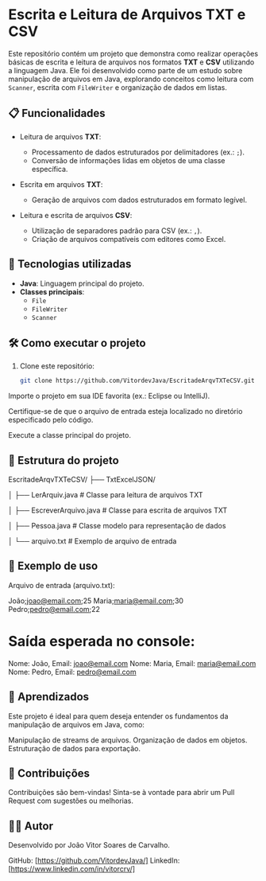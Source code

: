 # Escrita e Leitura de Arquivos TXT e CSV

Este repositório contém um projeto que demonstra como realizar operações básicas de escrita e leitura de arquivos nos formatos **TXT** e **CSV** utilizando a linguagem Java. Ele foi desenvolvido como parte de um estudo sobre manipulação de arquivos em Java, explorando conceitos como leitura com `Scanner`, escrita com `FileWriter` e organização de dados em listas.

## 📋 Funcionalidades

- Leitura de arquivos **TXT**:
  - Processamento de dados estruturados por delimitadores (ex.: `;`).
  - Conversão de informações lidas em objetos de uma classe específica.
  
- Escrita em arquivos **TXT**:
  - Geração de arquivos com dados estruturados em formato legível.

- Leitura e escrita de arquivos **CSV**:
  - Utilização de separadores padrão para CSV (ex.: `,`).
  - Criação de arquivos compatíveis com editores como Excel.

## 🚀 Tecnologias utilizadas

- **Java**: Linguagem principal do projeto.
- **Classes principais**:
  - `File`
  - `FileWriter`
  - `Scanner`

## 🛠️ Como executar o projeto

1. Clone este repositório:
   ```bash
   git clone https://github.com/VitordevJava/EscritadeArqvTXTeCSV.git
Importe o projeto em sua IDE favorita (ex.: Eclipse ou IntelliJ).

Certifique-se de que o arquivo de entrada esteja localizado no diretório especificado pelo código.

Execute a classe principal do projeto.

## 📂 Estrutura do projeto

EscritadeArqvTXTeCSV/
├── TxtExcelJSON/

│   ├── LerArquiv.java     # Classe para leitura de arquivos TXT

│   ├── EscreverArquivo.java # Classe para escrita de arquivos TXT

│   ├── Pessoa.java        # Classe modelo para representação de dados

│   └── arquivo.txt        # Exemplo de arquivo de entrada


## 📝 Exemplo de uso
Arquivo de entrada (arquivo.txt):

João;joao@email.com;25
Maria;maria@email.com;30
Pedro;pedro@email.com;22


# Saída esperada no console:

Nome: João, Email: joao@email.com
Nome: Maria, Email: maria@email.com
Nome: Pedro, Email: pedro@email.com


## 📖 Aprendizados
Este projeto é ideal para quem deseja entender os fundamentos da manipulação de arquivos em Java, como:

Manipulação de streams de arquivos.
Organização de dados em objetos.
Estruturação de dados para exportação.
## 🤝 Contribuições
Contribuições são bem-vindas! Sinta-se à vontade para abrir um Pull Request com sugestões ou melhorias.

## 🧑‍💻 Autor
Desenvolvido por João Vitor Soares de Carvalho.

GitHub: [https://github.com/VitordevJava/]
LinkedIn: [https://www.linkedin.com/in/vitorcrv/]

